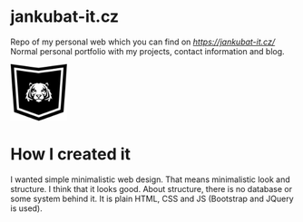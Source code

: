 # jankubat-it.cz
Repo of my personal web which you can find on *https://jankubat-it.cz/*
<br>
Normal personal portfolio with my projects, contact information and blog.

<img src="https://github.com/jankubatt/jankubat-it.cz/blob/master/assets/img/brand.png" width="100">

# How I created it
I wanted simple minimalistic web design. That means minimalistic look and structure. I think that it looks good. About structure, there is no database or some system behind it. It is plain HTML, CSS and JS (Bootstrap and JQuery is used).

